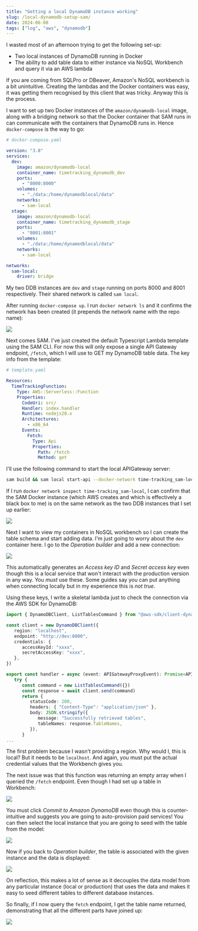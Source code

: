 ```yaml
---
title: "Getting a local DynamoDB instance working"
slug: /local-dynamodb-setup-sam/
date: 2024-06-08
tags: ["log", "aws", "dynamodb"]
---
```


I wasted most of an afternoon trying to get the following set-up:

- Two local instances of DynamoDB running in Docker
- The ability to add table data to either instance via NoSQL Workbench and query
  it via an AWS lambda

If you are coming from SQLPro or DBeaver, Amazon's NoSQL workbench is a bit
unintuitive. Creating the lambdas and the Docker containers was easy, it was
getting them recognised by this client that was tricky. Anyway this is the
process.

I want to set up two Docker instances of the `amazon/dynamodb-local` image,
along with a bridging network so that the Docker container that SAM runs in can
communicate with the containers that DynamoDB runs in. Hence `docker-compose` is
the way to go:

```yml
# docker-compose.yaml

version: "3.8"
services:
  dev:
    image: amazon/dynamodb-local
    container_name: timetracking_dynamodb_dev
    ports:
      - "8000:8000"
    volumes:
      - "./data:/home/dynamodblocal/data"
    networks:
      - sam-local
  stage:
    image: amazon/dynamodb-local
    container_name: timetracking_dynamodb_stage
    ports:
      - "8001:8001"
    volumes:
      - "./data:/home/dynamodblocal/data"
    networks:
      - sam-local

networks:
  sam-local:
    driver: bridge
```

My two DDB instances are `dev` and `stage` running on ports 8000 and 8001
respectively. Their shared network is called `sam local`.

After running `docker-compose up`. I run `docker network ls` and it confirms the
network has been created (it prepends the network name with the repo name):

![](./img/docker-network-ls.png)

Next comes SAM. I've just created the default Typescript Lambda template using
the SAM CLI. For now this will only expose a single API Gateway endpoint,
`/fetch`, which I will use to GET my DynamoDB table data. The key info from the
template:

```yml
# template.yaml

Resources:
  TimeTrackingFunction:
    Type: AWS::Serverless::Function
    Properties:
      CodeUri: src/
      Handler: index.handler
      Runtime: nodejs20.x
      Architectures:
        - x86_64
      Events:
        Fetch:
          Type: Api
          Properties:
            Path: /fetch
            Method: get
```

I'll use the following command to start the local APIGateway server:

```sh
sam build && sam local start-api --docker-network time-tracking_sam-local
```

If I run `docker network inspect time-tracking_sam-local`, I can confirm that
the SAM Docker instance (which AWS creates and which is effectively a black box
to me) is on the same network as the two DDB instances that I set up earlier:

![](./img/docker-network-inspect.png)

Next I want to view my containers in NoSQL workbench so I can create the table
schema and start adding data. I'm just going to worry about the `dev` container
here. I go to the _Operation builder_ and add a new connection:

![](./img/workbench-create-conn.png)

This automatically generates an _Access key ID_ and _Secret access key_ even
though this is a local service that won't interact with the production version
in any way. You _must_ use these. Some guides say you can put anything when
connecting locally but in my experience this is _not true_.

Using these keys, I write a skeletal lambda just to check the connection via the
AWS SDK for DynamoDB:

```ts
import { DynamoDBClient, ListTablesCommand } from "@aws-sdk/client-dynamodb"

const client = new DynamoDBClient({
   region: "localhost",
   endpoint: "http://dev:8000",
   credentials: {
      accessKeyId: "xxxx",
      secretAccessKey: "xxxx",
   },
})

export const handler = async (event: APIGatewayProxyEvent): Promise<APIGatewayProxyResult> => {
   try {
      const command = new ListTablesCommand({})
      const response = await client.send(command)
      return {
         statusCode: 200,
         headers: { "Content-Type": "application/json" },
         body: JSON.stringify({
            message: "Successfully retrieved tables",
            tableNames: response.TableNames,
         }),
      }
...
```

The first problem because I wasn't providing a region. Why would I, this is
local? But it needs to be `localhost`. And again, you must put the actual
credential values that the Workbench gives you.

The next issue was that this function was returning an empty array when I
queried the `/fetch` endpoint. Even though I had set up a table in Workbench:

![](./img/workbench-data-modeller.png)

You must click _Commit to Amazon DynamoDB_ even though this is counter-intuitive
and suggests you are going to auto-provision paid services! You can then select
the local instance that you are going to seed with the table from the model:

![](./img/commit-table-workbench.png)

Now if you back to _Operation builder_, the table is associated with the given
instance and the data is displayed:

![](./img/ddb-data-in-builder.png)

On reflection, this makes a lot of sense as it decouples the data model from any
particular instance (local or production) that uses the data and makes it easy
to seed different tables to different database instances.

So finally, if I now query the `fetch` endpoint, I get the table name returned,
demonstrating that all the different parts have joined up:

![](./img/httpie-showing-data.png)
